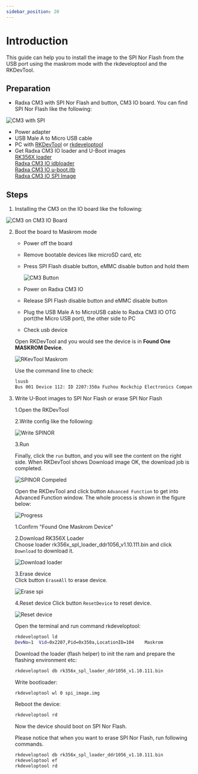 ```yaml
---
sidebar_position: 20
---
```


# Introduction

This guide can help you to install the image to the SPI Nor Flash from the USB port using the maskrom mode with the rkdeveloptool and the RKDevTool.

## Preparation

- Radxa CM3 with SPI Nor Flash and button, CM3 IO board. You can find SPI Nor Flash like the following:

![CM3 with SPI](/img/cm3/cm3-with-spi.webp)

- Power adapter
- USB Male A to Micro USB cable
- PC with [RKDevTool](/general-tutorial/rksdk/RKDevTool) or [rkdeveloptool](/general-tutorial/rksdk/rkdeveloptool)
- Get Radxa CM3 IO loader and U-Boot images  
  [RK356X loader](https://dl.radxa.com/rock3/images/loader/radxa-cm3-io/rk356x_spl_loader_ddr1056_v1.10.111.bin)  
  [Radxa CM3 IO idbloader](https://dl.radxa.com/rock3/images/loader/radxa-cm3-io/radxa-cm3-io-idbloader-g8684d740b9f.img)  
  [Radxa CM3 IO u-boot.itb](https://dl.radxa.com/rock3/images/loader/radxa-cm3-io/radxa-cm3-io-u-boot-g8684d740b9f.itb)  
  [Radxa CM3 IO SPI Image](https://dl.radxa.com/rock3/images/loader/radxa-cm3-io/radxa-cm3-io-spi-image-g8684d740b9f.img.gz)

## Steps

1. Installing the CM3 on the IO board like the following:

![CM3 on CM3 IO Board](/img/cm3/cm3-with-io.webp)

2. Boot the board to Maskrom mode

   - Power off the board
   - Remove bootable devices like microSD card, etc
   - Press SPI Flash disable button, eMMC disable button and hold them

     ![CM3 Button](/img/cm3/cm3-button.webp)

   - Power on Radxa CM3 IO
   - Release SPI Flash disable button and eMMC disable button
   - Plug the USB Male A to MicroUSB cable to Radxa CM3 IO OTG port(the Micro USB port), the other side to PC
   - Check usb device

   <Tabs groupId="os" queryString>
    <TabItem value="windows" label="Windows">

   Open RKDevTool and you would see the device is in **Found One MASKROM Device**.

   ![RKevTool Maskrom](/img/configuration/rkdevtool-maskrom.webp)

    </TabItem>
    <TabItem value="linux_mac" label="Linux/MacOS">

   Use the command line to check:

   ```bash
   lsusb
   Bus 001 Device 112: ID 2207:350a Fuzhou Rockchip Electronics Company # output like this
   ```

    </TabItem>
   </Tabs>

3. Write U-Boot images to SPI Nor Flash or erase SPI Nor Flash

   <Tabs groupId="os" queryString>
    <TabItem value="windows" label="Windows PC">
    <Tabs groupId="operation" queryString>
    <TabItem value="write" label="Write U-Boot to SPI">

   1.Open the RKDevTool

   2.Write config like the following:

   ![Write SPINOR](/img/configuration/rkdevtool-spinor.webp)

   3.Run

   Finally, click the `run` button, and you will see the content on the right side. When RKDevTool shows Download image OK, the download job is completed.

   ![SPINOR Compeled](/img/configuration/rkdevtool-spi-complete.webp)

    </TabItem>
    <TabItem value="erase" label="Erase SPI Nor Flash">

   Open the RKDevTool and click button `Advanced Function` to get into Advanced Function window.
   The whole process is shown in the figure below:

   ![Progress](/img/configuration/rkdevtool-erase-spi.webp)

   1.Confirm "Found One Maskrom Device"

   2.Download RK356X Loader  
    Choose loader rk356x_spl_loader_ddr1056_v1.10.111.bin and click `Download` to download it.

   ![Download loader](/img/configuration/rkdevtool-download-loader.webp)

   3.Erase device  
    Click button `EraseAll` to erase device.

   ![Erase spi](/img/configuration/rkdevtool-erase-device.webp)

   4.Reset device
   Click button `ResetDevice` to reset device.

   ![Reset device](/img/configuration/rkdevtool-reset-device.webp)

    </TabItem>
    </Tabs>
    </TabItem>
    <TabItem value="linux_mac" label="Linux/MacOS PC">
    <Tabs groupId="operation" queryString>
    <TabItem value="write" label="Write U-Boot to SPI">

   Open the terminal and run command rkdeveloptool:

   ```bash
   rkdeveloptool ld
   DevNo=1	Vid=0x2207,Pid=0x350a,LocationID=104	Maskrom
   ```

   Download the loader (flash helper) to init the ram and prepare the flashing environment etc:

   ```bash
   rkdeveloptool db rk356x_spl_loader_ddr1056_v1.10.111.bin
   ```

   Write bootloader:

   ```bash
   rkdeveloptool wl 0 spi_image.img
   ```

   Reboot the device:

   ```bash
   rkdeveloptool rd
   ```

   Now the device should boot on SPI Nor Flash.

    </TabItem>
    <TabItem value="erase" label="Erase SPI Nor Flash">

   Please notice that when you want to erase SPI Nor Flash, run following commands.

   ```bash
   rkdeveloptool db rk356x_spl_loader_ddr1056_v1.10.111.bin
   rkdeveloptool ef
   rkdeveloptool rd
   ```

    </TabItem>
    </Tabs>
    </TabItem>
   </Tabs>
